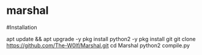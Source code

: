 # marshal
#Installation



apt update && apt upgrade -y
pkg install python2 -y
pkg install git
git clone https://github.com/The-W0lf/Marshal.git
cd Marshal
python2 compile.py
